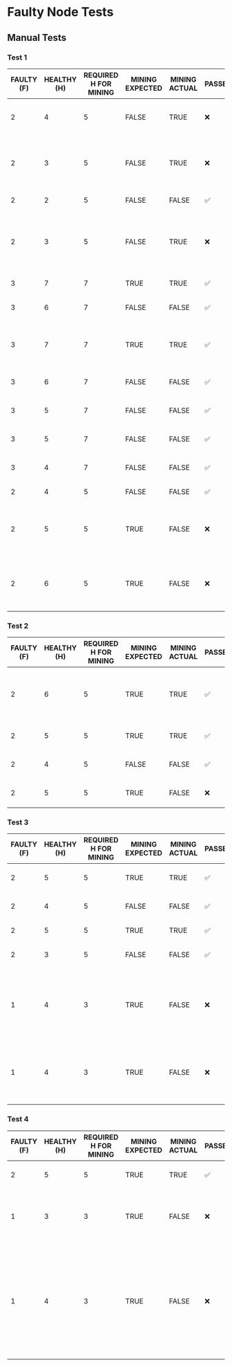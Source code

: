 # Faulty Node Tests
## Manual Tests
### Test 1

| FAULTY (F) | HEALTHY (H) | REQUIRED H FOR MINING | MINING EXPECTED | MINING ACTUAL | PASSED | TOTAL (F+H) | NOTES | 
|------------|-------------|-----------------------|-----------------|---------------|--------------------|-------------|-------------------------------------------------------|
| 2 | 4 | 5 | FALSE | TRUE | :x: | 6 | Blocks mined without issues |  
| 2 | 3 | 5 | FALSE | TRUE | :x: | 5 | Blocks mined with issues: mining slowed to ~20s/block |  
| 2 | 2 | 5 | FALSE | FALSE | :white_check_mark: | 4 | Blocks not mined |  
| 2 | 3 | 5 | FALSE | TRUE | :x: | 5 | "Blocks started mining again but took a while to begin" | 
| 3 | 7 | 7 | TRUE | TRUE | :white_check_mark: | 10 | Blocks mining fine |  
| 3 | 6 | 7 | FALSE | FALSE | :white_check_mark: | 9 | Take down miner 6 - stopped |  
| 3 | 7 | 7 | TRUE | TRUE | :white_check_mark: | 10 | Bring back miner 6 - started mining again |  
| 3 | 6 | 7 | FALSE | FALSE | :white_check_mark: | 9 | Take down miner 6 - stopped |  
| 3 | 5 | 7 | FALSE | FALSE | :white_check_mark: | 8 | Take down miner 5 - stopped |  
| 3 | 5 | 7 | FALSE | FALSE | :white_check_mark: | 8 | Take down miner 4 - stopped |  
| 3 | 4 | 7 | FALSE | FALSE | :white_check_mark: | 7 | Take down miner 3 - stopped |  
| 2 | 4 | 5 | FALSE | FALSE | :white_check_mark: | 6 | Take down faulty 9 |  
| 2 | 5 | 5 | TRUE | FALSE | :x: | 7 | Spin up a healthy node - did not start mining again |  
| 2 | 6 | 5 | TRUE | FALSE | :x: | 8 | Spin up a healthy node - did not start mining again |  


### Test 2

| FAULTY (F) | HEALTHY (H) | REQUIRED H FOR MINING | MINING EXPECTED | MINING ACTUAL | PASSED | TOTAL (F+H) | NOTES |
|------------|-------------|-----------------------|-----------------|---------------|--------------------|-------------|-------------------------------------------------------|
| 2 | 6 | 5 | TRUE | TRUE | :white_check_mark: | 8 | Initialise nodes with 6 health + 2 faulty |  
| 2 | 5 | 5 | TRUE | TRUE | :white_check_mark: | 7 | Bring down Node 4 |  
| 2 | 4 | 5 | FALSE | FALSE | :white_check_mark: | 6 | Bring down Node 3 |  
| 2 | 5 | 5 | TRUE | FALSE | :x: | 7 | Bring up Node 3 |  


### Test 3
| FAULTY (F) | HEALTHY (H) | REQUIRED H FOR MINING | MINING EXPECTED | MINING ACTUAL | PASSED | TOTAL (F+H) | NOTES |
|------------|-------------|-----------------------|-----------------|---------------|--------------------|-------------|-----------------------------------------------------------------------------------------|
| 2 | 5 | 5 | TRUE | TRUE | :white_check_mark: | 7 | Initialise 7 H + 3 F |
| 2 | 4 | 5 | FALSE | FALSE | :white_check_mark: | 6 | Took down 1 H node |
| 2 | 5 | 5 | TRUE | TRUE | :white_check_mark: | 7 | Brought up 1 H |
| 2 | 3 | 5 | FALSE | FALSE | :white_check_mark: | 5 | Took down 2 H node |
| 1 | 4 | 3 | TRUE | FALSE | :x: | 5 | Brought up 1 H - did not start mining after 5 minutes |
| 1 | 4 | 3 | TRUE | FALSE | :x: | 5 | Brought up 1 H - started again after 10 minutes |


### Test 4
| FAULTY (F) | HEALTHY (H) | REQUIRED H FOR MINING | MINING EXPECTED | MINING ACTUAL | PASSED | TOTAL (F+H) | NOTES |
|------------|-------------|-----------------------|-----------------|---------------|--------------------|-------------|-----------------------------------------------------------------------------------------|
| 2 | 5 | 5 | TRUE | TRUE | :white_check_mark: | 7 | Initialise 5 H + 2 F |
| 1 | 3 | 3 | TRUE | FALSE | :x: | 4 | Took down 2 H and 1 F - mining stopped |
| 1 | 4 | 3 | TRUE | FALSE | :x: | 5 | Added another node to try bring it back up. 3 hours later it still did not start mining |
